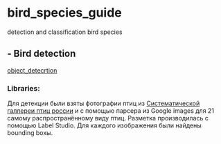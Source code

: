 # bird_species_guide
detection and classification bird species

## -  Bird detection

[object_detecrtion](https://github.com/LadaChernenko/bird_species_guide/tree/main/object_detecrtion)
### Libraries:


Для детекции были взяты фотографии птиц из [Систематической галлереи птиц россии](http://www.rbcu.ru/birdclass/) и с помощью парсера из Google images для 21 самому распространённому виду птиц.
Разметка производилась с помощью Label Studio. Для каждого изображения были найдены bounding boxы.
